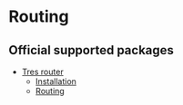 # Routing

## Official supported packages
- [Tres router](Tres-router)
    - [Installation](Tres-router/install.md)
    - [Routing](Tres-router/routing.md)
